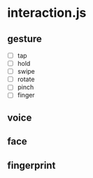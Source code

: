 # interaction.js

## gesture

- [ ] tap
- [ ] hold
- [ ] swipe
- [ ] rotate
- [ ] pinch
- [ ] finger

## voice

## face

## fingerprint
